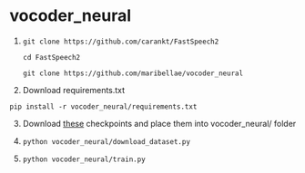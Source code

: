 # vocoder_neural

1) `git clone https://github.com/carankt/FastSpeech2 `

   ` cd FastSpeech2 `
   
   ` git clone https://github.com/maribellae/vocoder_neural `
   
2) Download requirements.txt 

`pip install -r vocoder_neural/requirements.txt`


3)   Download [these](https://drive.google.com/file/d/12jW1KivfEjv4YBs6gAZVdVWJ-muZv6CQ/view) checkpoints and place them into vocoder_neural/ folder 


4)  `python vocoder_neural/download_dataset.py`


5)  `python vocoder_neural/train.py`
